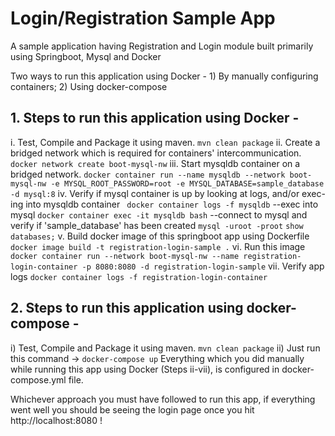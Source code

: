 # Login/Registration Sample App
A sample application having Registration and Login module built primarily using Springboot, Mysql and Docker

Two ways to run this application using Docker - 1) By manually configuring containers; 2) Using docker-compose
## 1. Steps to run this application using Docker -
i. Test, Compile and Package it using maven.
    `mvn clean package`
ii. Create a bridged network which is required for containers' intercommunication.
    `docker network create boot-mysql-nw`
iii. Start mysqldb container on a bridged network.
    `docker container run --name mysqldb --network boot-mysql-nw -e MYSQL_ROOT_PASSWORD=root -e MYSQL_DATABASE=sample_database -d mysql:8`
iv. Verify if mysql container is up by looking at logs, and/or exec-ing into mysqldb container
   ` docker container logs -f mysqldb`
    --exec into mysql
    `docker container exec -it mysqldb bash`
    --connect to mysql and verify if 'sample_database' has been created
    `mysql -uroot -proot`
    `show databases;`
v. Build docker image of this springboot app using Dockerfile
    `docker image build -t registration-login-sample .`
vi. Run this image
    `docker container run --network boot-mysql-nw --name registration-login-container -p 8080:8080 -d registration-login-sample`
vii. Verify app logs
    `docker container logs -f registration-login-container`
    
## 2. Steps to run this application using docker-compose - 
i) Test, Compile and Package it using maven.
    `mvn clean package`
ii) Just run this command -> `docker-compose up`
Everything which you did manually while running this app using Docker (Steps ii-vii), is configured in docker-compose.yml file.

Whichever approach you must have followed to run this app, if everything went well you should be seeing the login page once you hit http://localhost:8080 !
